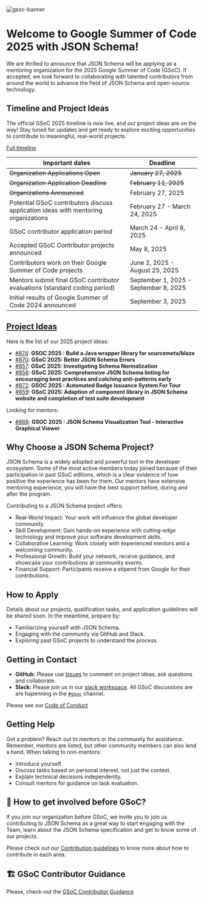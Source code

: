 
![gsoc-banner](https://github.com/json-schema-org/community/assets/40007659/7d7d3f1d-6f4a-4139-98fb-96aa3354b777)

# Welcome to Google Summer of Code 2025 with JSON Schema!

We are thrilled to announce that JSON Schema will be applying as a mentoring organization for the 2025 Google Summer of Code (GSoC). If accepted, we look forward to collaborating with talented contributors from around the world to advance the field of JSON Schema and open-source technology.

## Timeline and Project Ideas

The official GSoC 2025 timeline is now live, and our project ideas are on the way! Stay tuned for updates and get ready to explore exciting opportunities to contribute to meaningful, real-world projects.

[Full timeline](https://developers.google.com/open-source/gsoc/timeline)

|Important dates | Deadline|
| ----- | ----- |
| ~~Organization Applications Open~~ | ~~January 27, 2025~~ |
| ~~Organization Application Deadline~~ | ~~February 11, 2025~~ |
| ~~Organizations Announced~~ | February 27, 2025 |
| Potential GSoC contributors discuss application ideas with mentoring organizations | February 27 - March 24, 2025 |
| GSoC contributor application period | March 24 - April 8, 2025 |
| Accepted GSoC Contributor projects announced | May 8, 2025 |
| Contributors work on their Google Summer of Code projects | June 2, 2025 - August 25, 2025|
| Mentors submit final GSoC contributor evaluations (standard coding period) | September 1, 2025 - September 8, 2025|
| Initial results of Google Summer of Code 2024 announced | September 3, 2025 |

## [Project Ideas](https://github.com/json-schema-org/community/issues?q=is%3Aopen+label%3Agsoc+sort%3Acreated-desc)
Here is the list of our 2025 project ideas:
- [#874](https://github.com/json-schema-org/community/issues/874): **GSOC 2025 : Build a Java wrapper library for sourcemeta/blaze**
- [#870](https://github.com/json-schema-org/community/issues/870): **GSoC 2025: Better JSON Schema Errors**
- [#857](https://github.com/json-schema-org/community/issues/857): **GSoC 2025: Investigating Schema Normalization**
- [#856](https://github.com/json-schema-org/community/issues/856): **GSoC 2025: Comprehensive JSON Schema linting for encouraging best practices and catching anti-patterns early**
- [#872](https://github.com/json-schema-org/community/issues/872): **GSOC 2025 : Automated Badge Issuance System For Tour**
- [#859](https://github.com/json-schema-org/community/issues/859): **GSoC 2025: Adaption of component library in JSON Schema website and completion of test suite development**

Looking for mentors:
- [#868](https://github.com/json-schema-org/community/issues/868): **GSOC 2025 : JSON Schema Visualization Tool - Interactive Graphical Viewer**

## Why Choose a JSON Schema Project?

JSON Schema is a widely adopted and powerful tool in the developer ecosystem. Some of the most active members today joined because of their participation in past GSoC editions, which is a clear evidence of how positive the experience has been for them. Our mentors have extensive mentoring experience, you will have the best support before, during and after the program.

Contributing to a JSON Schema project offers:
- Real-World Impact: Your work will influence the global developer community.
- Skill Development: Gain hands-on experience with cutting-edge technology and improve your software development skills.
- Collaborative Learning: Work closely with experienced mentors and a welcoming community.
- Professional Growth: Build your network, receive guidance, and showcase your contributions at community events.
- Financial Support: Participants receive a stipend from Google for their contributions.

## How to Apply
Details about our projects, qualification tasks, and application guidelines will be shared soon. In the meantime, prepare by:

- Familiarizing yourself with JSON Schema.
- Engaging with the community via GitHub and Slack.
- Exploring past GSoC projects to understand the process.

## Getting in Contact

- **GitHub:** Please use [Issues](https://github.com/json-schema-org/community/issues?q=is%3Aopen+label%3Agsoc+sort%3Acreated-desc) to comment on project ideas, ask questions and collaborate.
- **Slack:** Please join us in our [slack workspace](https://json-schema.org/slack). All GSoC discussions are are hapenning in the [`#gsoc`](https://json-schema.slack.com/archives/C04MVQSRBRS) channel.

Please see our [Code of Conduct](https://github.com/json-schema-org/.github/blob/main/CODE_OF_CONDUCT.md)

## Getting Help

Got a problem? Reach out to mentors or the community for assistance. Remember, mentors are listed, but other community members can also lend a hand. When talking to non-mentors:

- Introduce yourself.
- Discuss tasks based on personal interest, not just the contest.
- Explain technical decisions independently.
- Consult mentors for guidance on task evaluation.

## 🫶 How to get involved before GSoC?

If you join our organization before GSoC, we invite you to join us contributing to JSON Schema as a great way to start engaging with the Team, learn about the JSON Schema specification and get to know some of our projects.

Please check out our [Contribution guidelines](https://github.com/json-schema-org/.github/blob/main/CONTRIBUTING.md) to know more about how to contribute in each area.

## 🏗 GSoC Contributor Guidance

Please, check-out the [GSoC Contributior Guidance](CONTRIBUTOR-GUIDANCE.md)
